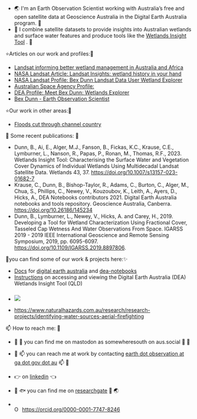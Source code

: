 - :earth_asia: I'm an Earth Observation Scientist working with Australia’s free and open satellite data at Geoscience Australia in the Digital Earth Australia program. :crocodile:
- :stars: I combine satellite datasets to provide insights into Australian wetlands and surface water features and produce tools like the [Wetlands Insight Tool](https://cmi.ga.gov.au/data-products/dea/608/dea-wetlands-insight-tool-qld#basics) . :hammer:

⭐Articles on our work and profiles:🌴
- [Landsat informing better wetland management in Australia and Africa](https://www.ga.gov.au/news/landsat-informing-better-wetland-management-in-australia-and-africa)
- [NASA Landsat Article: Landsat Insights: wetland history in your hand](https://landsat.gsfc.nasa.gov/article/landsat-insights-wetland-history-in-your-hand/)
- [NASA Landsat Profile: Bex Dunn Landsat Data User Wetland Explorer](https://landsat.gsfc.nasa.gov/article/bex-dunn-landsat-data-user-wetland-explorer/)
- [Australian Space Agency Profile:](https://www.space.gov.au/node/308)
- [DEA Profile: Meet Bex Dunn: Wetlands Explorer](https://www.dea.ga.gov.au/article/bex-dunn)
- [Bex Dunn - Earth Observation Scientist](https://au.prosple.com/graduate-employers/geoscience-australia/day-in-the-life/bex-dunn)


⭐Our work in other areas:🌴
- [Floods cut through channel country](https://www.dea.ga.gov.au/article/floods-cut-through-channel-country)

📖 Some recent publications: 🍮
- Dunn, B., Ai, E., Alger, M.J., Fanson, B., Fickas, K.C., Krause, C.E., Lymburner, L., Nanson, R., Papas, P., Ronan, M., Thomas, R.F., 2023. Wetlands Insight Tool: Characterising the Surface Water and Vegetation Cover Dynamics of Individual Wetlands Using Multidecadal Landsat Satellite Data. Wetlands 43, 37. https://doi.org/10.1007/s13157-023-01682-7
- Krause, C., Dunn, B., Bishop-Taylor, R., Adams, C., Burton, C., Alger, M., Chua, S., Phillips, C., Newey, V., Kouzoubov, K., Leith, A., Ayers, D., Hicks, A., DEA Notebooks contributors 2021. Digital Earth Australia 
notebooks and tools repository. Geoscience Australia, Canberra. https://doi.org/10.26186/145234
- Dunn, B., Lymburner, L., Newey, V., Hicks, A. and Carey, H., 2019. Developing a Tool for Wetland Characterization Using Fractional Cover, Tasseled Cap Wetness And Water Observations From Space. IGARSS 2019 - 2019 IEEE International Geoscience and Remote Sensing Symposium, 2019, pp. 6095-6097. https://doi.org/10.1109/IGARSS.2019.8897806.

🌟you can find some of our work & projects here:✨
- [Docs](https://docs.dea.ga.gov.au/) for [digital earth australia](http://www.ga.gov.au/dea) and [dea-notebooks](https://github.com/GeoscienceAustralia/dea-notebooks) 
- [Instructions](https://wetlandinfo.des.qld.gov.au/wetlands/facts-maps/wetland-background/insight.html) on accessing and viewing the Digital Earth Australia (DEA) Wetlands Insight Tool (QLD)
- ### ![](https://media.giphy.com/media/u49ClRzCnd5LnBBx5l/giphy.gif)
- https://www.naturalhazards.com.au/research/research-projects/identifying-water-sources-aerial-firefighting

📫 How to reach me: 👋
- :herb: :ocean: you can find me on mastodon as somewheresouth on aus.social :frog: :herb:
- :email: :mailbox: you can reach me at work by contacting [earth dot observation at ga dot gov dot au](https://www.ga.gov.au/scientific-topics/earth-obs/contact-earth-observation-client-services) :mailbox: :wave:
- :point_right: on [linkedin](https://www.linkedin.com/in/bex-dunn/) :point_left:
- :leaves: :fish: you can find me on [researchgate](https://www.researchgate.net/profile/Bex_Dunn) :palm_tree: :earth_asia:

- <div itemscope itemtype="https://schema.org/Person"><a itemprop="sameAs" content="https://orcid.org/0000-0001-7747-8246" href="https://orcid.org/0000-0001-7747-8246" target="orcid.widget" rel="me noopener noreferrer" style="vertical-align:top;"><img src="https://orcid.org/sites/default/files/images/orcid_16x16.png" style="width:1em;margin-right:.5em;" alt="ORCID iD icon">https://orcid.org/0000-0001-7747-8246</a></div>
